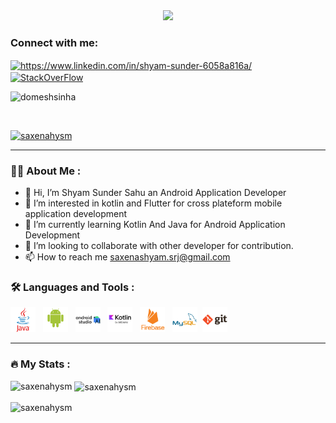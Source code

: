 <div id="header" align="center">
 <img src="https://media.giphy.com/media/M9gbBd9nbDrOTu1Mqx/giphy.gif" width="100"/>
</div>
<h3 align="left">Connect with me:</h3>
<p align="center">

<a href="https://www.linkedin.com/in/shyam-sunder-6058a816a/" target="blank"><img align="center" src="https://raw.githubusercontent.com/rahuldkjain/github-profile-readme-generator/master/src/images/icons/Social/linked-in-alt.svg" alt="https://www.linkedin.com/in/shyam-sunder-6058a816a/" height="30" width="40" /></a>
<a href="https://stackoverflow.com/users/18542740/shyam-sunder?tab=profile" target="blank"><img align="center" src="https://upload.wikimedia.org/wikipedia/commons/thumb/e/ef/Stack_Overflow_icon.svg/1200px-Stack_Overflow_icon.svg.png" alt="StackOverFlow" height="30" width="40" /></a>
</p>
<p align="left"> <img src="https://komarev.com/ghpvc/?username=saxenahysm&label=Profile%20views&color=0e75b6&style=flat" alt="domeshsinha" /> </p>

<br>
<p align="left"> <a href="https://github.com/ryo-ma/github-profile-trophy"><img src="https://github-profile-trophy.vercel.app/?username=saxenahysm" alt="saxenahysm" /></a> </p>


---

### :man_technologist: About Me :

- 👋 Hi, I’m Shyam Sunder Sahu an Android Application Developer
- 👀 I’m interested in kotlin and Flutter for cross plateform mobile application development
- 🌱 I’m currently learning Kotlin And Java for Android Application Development
- 💞️ I’m looking to collaborate with other developer for contribution.
- 📫 How to reach me saxenashyam.srj@gmail.com

<!---
saxenahysm/saxenahysm is a ✨ special ✨ repository because its `README.md` (this file) appears on your GitHub profile.
You can click the Preview link to take a look at your changes.
--->


### :hammer_and_wrench: Languages and Tools :
<div>
  <img src="https://github.com/devicons/devicon/blob/master/icons/java/java-original-wordmark.svg" title="Java" alt="Java" width="40" height="40"/>
 &nbsp;
  <img src="https://github.com/devicons/devicon/blob/master/icons/android/android-original-wordmark.svg" title="Android" alt="Android" width="40" height="40"/>
 &nbsp;
   <img src="https://github.com/devicons/devicon/blob/master/icons/androidstudio/androidstudio-original-wordmark.svg" title="Android Studio" alt="Android Studio" width="40" height="40"/>
 &nbsp;
  <img src="https://github.com/devicons/devicon/blob/master/icons/kotlin/kotlin-original-wordmark.svg" title="Kotlin" alt="Kotlin" width="40" height="40"/>
 &nbsp
  <img src="https://github.com/devicons/devicon/blob/master/icons/firebase/firebase-plain-wordmark.svg" title="Firebase" alt="Firebase" width="40" height="40"/>
 &nbsp;
  <img src="https://github.com/devicons/devicon/blob/master/icons/mysql/mysql-original-wordmark.svg" title="MySQL"  alt="MySQL" width="40" height="40"/>&nbsp;
  <img src="https://github.com/devicons/devicon/blob/master/icons/git/git-original-wordmark.svg" title="Git" **alt="Git" width="40" height="40"/>
</div>

---

### :fire: My Stats :

<p><img align="left" src="https://github-readme-stats.vercel.app/api/top-langs?username=saxenahysm&show_icons=true&locale=en&layout=compact" alt="saxenahysm" /></p>
<p>&nbsp;<img align="center" src="https://github-readme-stats.vercel.app/api?username=saxenahysm&show_icons=true&locale=en" alt="saxenahysm" /></p>

<p><img align="center" src="https://github-readme-streak-stats.herokuapp.com/?user=saxenahysm&" alt="saxenahysm" /></p>

